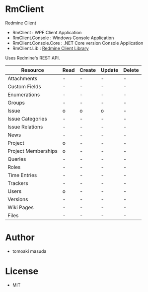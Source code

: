 # RmClient

Redmine Client

- RmClient : WPF Client Application
- RmClient.Console : Windows Console Application
- RmClient.Console.Core : .NET Core version Console Application
- RmClient.Lib : [Redmine Client Library](http://www.redmine.org/projects/redmine/wiki/Rest_api/)


Uses Redmine's REST API.

|  Resource  |  Read  |  Create  |  Update  |  Delete  |
| ---------- | ------ | -------- | -------- | -------- |
|  Attachments          | - | - | - | - | 
|  Custom Fields        | - | - | - | - | 
|  Enumerations         | - | - | - | - | 
|  Groups               | - | - | - | - | 
|  Issue                | o | o | o | - |
|  Issue Categories     | - | - | - | - | 
|  Issue Relations      | - | - | - | - | 
|  News                 | - | - | - | - | 
|  Project              | o | - | - | - |
|  Project Memberships  | o | - | - | - |
|  Queries              | - | - | - | - | 
|  Roles                | - | - | - | - | 
|  Time Entries         | - | - | - | - | 
|  Trackers             | - | - | - | - | 
|  Users                | o | - | - | - | 
|  Versions             | - | - | - | - | 
|  Wiki Pages           | - | - | - | - | 
|  Files                | - | - | - | - | 

# Author 

- tomoaki masuda 

# License

- MIT


